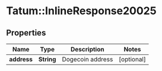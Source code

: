 # Tatum::InlineResponse20025

## Properties
Name | Type | Description | Notes
------------ | ------------- | ------------- | -------------
**address** | **String** | Dogecoin address | [optional] 

